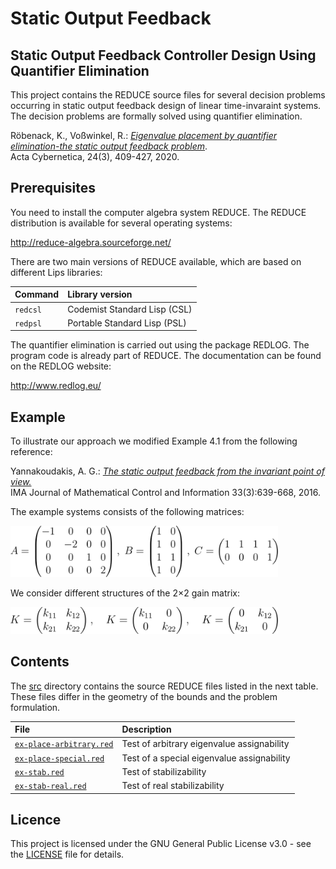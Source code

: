 # Static Output Feedback

## Static Output Feedback Controller Design Using Quantifier Elimination

This project contains the REDUCE source files for several decision problems occurring in static output feedback design of linear time-invaraint systems. The decision problems are formally solved using quantifier elimination.

Röbenack, K., Voßwinkel, R.: 
[*Eigenvalue placement by quantifier elimination-the static output feedback problem*](https://doi.org/10.14232/actacyb.24.3.2020.8).   
Acta Cybernetica, 24(3), 409-427, 2020.

## Prerequisites

You need to install the computer algebra system REDUCE. The REDUCE distribution is available for several operating systems:

http://reduce-algebra.sourceforge.net/

There are two main versions of REDUCE available, which are based on different Lips libraries:

Command | Library version 
:--- | :--- 
`redcsl`   | Codemist Standard Lisp (CSL) 
`redpsl`   | Portable Standard Lisp (PSL) 

The quantifier elimination is carried out using the package REDLOG. The program code is already part of REDUCE. The documentation can be found on the REDLOG website:

http://www.redlog.eu/

## Example

To illustrate our approach we modified Example 4.1 from the following reference:

Yannakoudakis, A. G.:
[*The static output feedback from the invariant point of view.*](https://doi.org/10.1093/imamci/dnu057)   
IMA Journal of Mathematical Control and Information 33(3):639-668, 2016.

The example systems consists of the following matrices:

<img src="images/example-system.png" alt="Example system" width="85%"> 

We consider different structures of the 2×2 gain matrix:

<img src="images/example-gain.png" alt="Example system" width="85%"> 

## Contents

The [src](src) directory contains the source REDUCE files listed in the next table. These files differ in the geometry of the bounds and the problem formulation.

File | Description
:--- | :---
[`ex-place-arbitrary.red`](src/ex-place-arbitrary.red) | Test of arbitrary eigenvalue assignability
[`ex-place-special.red`](src/ex-place-special.red) | Test of a special eigenvalue assignability
[`ex-stab.red`](src/ex-stab.red) | Test of stabilizability
[`ex-stab-real.red`](src/ex-stab-real.red) | Test of real stabilizability

## Licence

This project is licensed under the GNU General Public License v3.0 - see the [LICENSE](LICENSE) file for details.